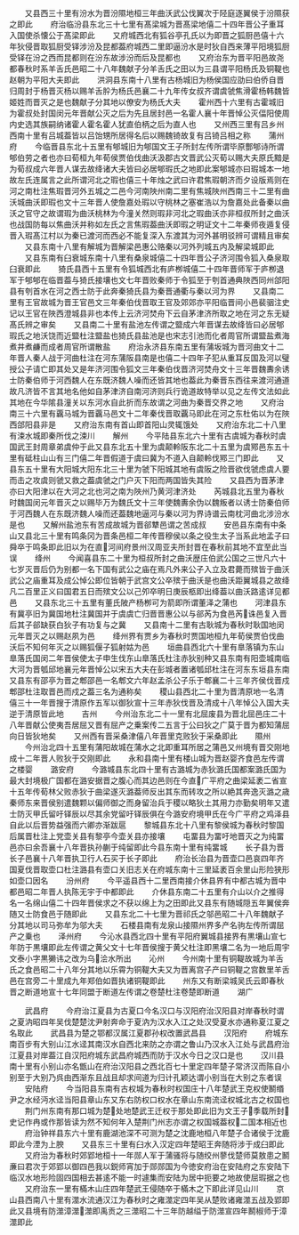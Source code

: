 <!-- { "loadSidebar": true } -->
　　又县西三十里有汾水为晋汾隰地桓三年曲沃武公伐翼次于陉庭逐翼侯于汾隰获之即此
　　府治临汾县东北三十七里有髙梁城为晋髙梁地僖二十四年晋公子重耳入国使杀懐公于髙梁即此
　　又府城西北有狐谷亭孔氏以为即晋之狐厨邑僖十六年狄侵晋取狐厨受铎涉汾及昆都葢府城西二里即逼汾水是时狄自西来薄平阳境狐厨受铎在汾之西而昆都则在汾东故涉汾而后及昆都也
　　又府治东为晋平阳邑故尧都春秋时系羊舌氏邑昭二十八年魏献子分羊舌氏之田以为三县谓平阳杨氏及铜鞮也赵朝为平阳大夫即此
　　洪洞县东南十八里有古杨城旧为杨侯国应劭曰伯侨自晋归周封于杨晋灭杨以赐羊舌肸为杨氏邑襄二十九年传女叔齐谓虞虢焦滑霍杨韩魏皆姬姓而晋灭之是也魏献子分其地以僚安为杨氏大夫
　　霍州西十六里有古霍城旧为霍叔处封国闵元年晋献公灭之后为先且居封邑一名霍人襄十年晋悼公灭偪阳使周内史选其族嗣纳诸霍人霍名霍人犹直伯柄之后为直人也
　　又州西三里有吕乡州西南十里有吕城葢皆以吕饴甥所居得名后以赐魏锜故复有吕锜吕相之称
　　蒲州府
　　今临晋县东北十五里有郇城旧为郇国文王子所封左传所谓毕原酆郇诗所谓郇伯劳之者也亦曰荀桓九年荀侯贾伯伐曲沃汲郡古文晋武公灭荀以赐大夫原氏黯是为荀叔成六年晋人谋去故绛诸大夫皆曰必居郇瑕氏之地即此案郇城亦曰瑕城本一地故左氏连属言之此所谓河北之瑕也僖三十年烛之武曰许君焦瑕朝济而夕设版焉则在河之南杜注焦瑕晋河外五城之二邑今河南陜州南二里有焦城陜州西南三十二里有曲沃城曲沃即瑕也文十三年晋人使詹嘉处瑕以守桃林之塞崔浩以为詹嘉处此备秦以曲沃之官守之故谓瑕为曲沃桃林为今潼关然则瑕非河北之瑕曲沃亦非桓叔所封之曲沃也战国防每以焦曲沃并称如左氏之言焦瑕葢曲沃即瑕之明证文十二年秦师夜遁复侵晋入瑕髙江村以为秦已渡河而西必不能复深入东渡其为河外甚明驳辨可谓精且审矣
　　又县东南十八里有解城为晋解梁邑惠公赂秦以河外列城五内及解梁城即此
　　又县东南有臼衰城东南十八里有桑泉城僖二十四年晋公子济河围令狐入桑泉取臼衰即此
　　猗氏县西十五里有令狐城西北有庐栁城僖二十四年晋师军于庐栁退军于郇郇在临晋葢与猗氏接壤也文七年晋败秦师于令狐至于刳首通典陜西同州郃阳县有刳首水在河之西士防于此奔秦猗氏县为秦晋通衢与秦以河为界
　　又县南二里有王官故城为晋王官邑文三年秦伯伐晋取王官及郊郊亦平阳临晋间小邑裴骃注史记以王官在陜西澄城县非也本传上云济河焚舟下云自茅津济所取之地在河之东无疑髙氏辨之审矣
　　又县南二十里有盐池左传谓之盬成六年晋谋去故绛皆曰必居郇瑕氏之地沃饶而近盬杜注盬盐也猗氏县盐池是也宋志引池而化者周官所谓盬盐煮海煮井煮鹻而成者周官所谓散盐
　　府治永济县东南五里有蒲坂城为晋河曲文十二年晋人秦人战于河曲杜注在河东蒲阪县南是也僖二十四年子犯从重耳反国及河以璧授公子请亡即其处又是年济河围令狐文三年秦伯伐晋济河焚舟文十三年晋魏夀余诱士防秦伯师于河西魏人在东既济魏人噪而还皆其地也葢此为秦晋东西往来渡河通道故凡济皆不言其地名他如自茅津济自南河济则兵行诡道故特举以见之左传文法如此其地在今华隂县潼关以东河水自此折而东故谓之河曲为秦晋交界之地
　　又府治南三十六里有覊马城为晋覊马邑文十二年秦伐晋取覊马即此在河之东杜佑以为在陜西郃阳县非是
　　又府治东南有首山即首阳山灵辄饿处
　　又府治东北二十八里有涑水城即秦所伐之涑川
　　解州
　　今平陆县东北六十里有古虞城为春秋时虞国武王封周章弟虞仲于此又县东北五十里为虞颠軨阪东北二十五里为虞鄍邑东五十里有砥柱山山有三门僖二年晋假道于虞曰冀为不道入自颠軨伐鄍三门即此
　　又县东五十里有大阳城大阳东北三十里为虢下阳城其地有虞阪之险晋欲伐虢虑虞人要而击之攻虞则虢又救之葢虞虢之门户灭下阳而两国皆失其险
　　又县西为晋茅津亦曰大阳津以在大河之北也河之南为陜州乃黄河津济处
　　芮城县北五里为春秋时魏国闵元年晋灭之以赐毕万为魏氏文十三年使魏夀余伪以魏叛者以诱士防秦伯师于河西魏人在东既济魏人噪而还葢魏地逼河与秦以河为界诗谱云南枕河曲北涉汾水是也
　　又解州盐池东有苦成故城为晋郤犨邑谓之苦成叔
　　安邑县东南有中条山又县北三十里有鸣条冈为晋条邑桓二年传晋穆侯以条之役生太子当系此地孟子曰舜卒于鸣条即此旧以为在直河间府景州汉周亚夫所封晋在春秋前其地不宜至此当误
　　绛州
　　今闻喜县东二十里为桓叔所封之曲沃歴庄伯武公国之三世凡六十七岁灭晋后仍为别都一名下国有武公之庙在焉凡外来公子入立及君薨而殡皆于曲沃武公之庙重耳及成公悼公即位皆朝于武宫文公卒殡于曲沃是也曲沃距翼城县之故绛凡二百里正义曰国君五日而殡文公以己夘卒明日庚辰柩即出绛葢以曲沃路逺详见都邑
　　又县东北三十五里有董氏陂产杨栁可为箭即所谓董泽之蒲也
　　河津县东有冀亭旧为冀国地杜注冀国并于虞虞亡归晋晋惠公以与郤芮为食邑芮诛邑复入晋后其子郤缺获白狄子有功复与之冀
　　又县南十二里有古耿城为春秋时耿国地闵元年晋灭之以赐赵夙为邑
　　绛州界有贾乡为春秋时贾国地桓九年荀侯贾伯伐曲沃后不知何年灭之以赐狐偃子狐射姑为邑
　　垣曲县西北六十里有臯落镇为东山臯落氏国闵二年晋侯使太子申生伐东山臯落氏杜注赤狄别种又县东南有阳壶城南临大河为晋瓠邱地襄元年晋悼公以宋五大夫在彭城者置诸瓠邱杜注在河东东垣县东南又县东有邵亭为晋之郫邵邑一名郫文六年赵孟杀公子乐于郫襄二十三年齐侯伐晋戍郫邵杜注取晋邑而戍之葢三名为通称矣
　　稷山县西北二十里为晋清原地一名清僖三十一年晋搜于清原作五军以御狄宣十三年赤狄伐晋及清成十八年悼公入国大夫逆于清原皆此地
　　吉州
　　今州治东北二十一里有北屈废县为晋北屈邑庄二十八年晋献公使夷吾居屈又晋有屈产之乗案传二五言于公曰狄之广莫于晋为都知蒲屈向日皆狄地矣
　　又州西有晋采桑津僖八年晋里克败狄于采桑即此
　　隰州
　　今州治北四十五里有蒲阳故城在蒲水之北即重耳所居之蒲邑又州境有晋交刚地成十二年晋人败狄于交刚即此
　　永和县南十里有楼山城为晋赵婴齐食邑左传谓之楼婴
　　潞安府
　　今潞城县东北四十里有古潞城为赤狄潞氏国都案潞氏国为最大封境极广国都在潞安据晋之腹心而其边邑则在今直广平府之曲梁延袤二省宣十五年传荀林父败赤狄于曲梁遂灭潞葢师反出其东而转攻之所以絶其奔逸灭潞之歳秦师东来晋侯别遣魏颗以偏师御之而身留治兵于稷以略狄土其用力亦勤矣明年又遣士防灭甲氏留吁铎辰以尽其余党留吁铎辰俱在今潞安府境甲氏在今广平府之鸡泽县自此以后晋势益强而六卿亦渐跋扈
　　黎城县东北十八里有黎侯城为春秋时黎国后属晋杜注上党壶关县有黎亭今壶关县亦接壤
　　屯畱县为畱吁地晋灭之为纯畱邑亦曰余吾襄十八年晋执孙蒯于纯留即此今县东南十里有纯畱城
　　长子县为晋长子邑襄十八年晋执卫行人石买于长子即此
　　府治长治县为晋壶口邑哀四年齐国夏伐晋取壶口杜注潞县有壶口关旧志关在府城东南十三里延袤百余里山形险狭形如壶口因名
　　汾州府
　　今平遥县西十二里西南接介休县界有中都古城为晋中都邑昭二年晋人执陈无宇于中都即此
　　介休县东南二十五里有介山以介之推得名一名绵山僖二十四年晋侯求之不获以绵上为之田即此又县东有随城隠五年翼侯奔随又士防食邑于随即此
　　又县东北二十七里为晋祁氏之邬邑昭二十八年魏献子分其地以司马弥牟为邬大夫
　　石楼县南有龙泉山接隰州界多产名驹左传所谓屈产之乗也
　　泽州府
　　今沁水县西北四十里有平阳府翼城县接界有黒壤山宣七年防于黒壤即此左传谓之黄父文十七年晋侯搜于黄父杜注即黑壤二名为一地后周宇文泰小字黒獭讳之改为乌浍水所出
　　沁州
　　今州南十里有铜鞮故城为羊舌氏之食邑昭二十八年分其地以乐霄为铜鞮大夫又为晋离宫子产曰铜鞮之宫数里羊舌邑在宫旁二十里成九年郑伯如晋执诸铜鞮即此
　　州东又有断梁城吴氏云即春秋晋之断道地宣十七年同盟于断道左传谓之卷楚杜注卷楚即断道
　　湖广
























　　武昌府
　　今府治江夏县为古夏口今名汉口与汉阳府治汉阳县对岸春秋时谓之夏汭昭四年吴伐楚楚沈尹射奔命于夏汭为汉水入江之处汉受夏水亦通称夏江夏之名取此
　　武昌县为楚之鄂都汉属江夏郡孙权改置武昌县
　　汉阳府
　　府城东南百步有大别山江水迳其南汉水自西北来防之亦谓之鲁山乃汉水入江处与武昌府治江夏县对岸葢江自汉阳府城东武昌府城西而防于汉水今日之汉口是也
　　汉川县南十里有小别山亦名甑山在府治汉阳县之西北百七十里定四年楚子常济汉而陈自小别至于大别乃呉由西渐东且战且却求间道为归计孔颖达谓小别当在大别之东者误
　　安陆府
　　今当阳县东南有古权城为春秋时权国庄十八年楚武王克权使鬭缗尹之水经沔水迳当阳县章山东又东右防权口权水在章山东南流迳权城北古之权国也
　　荆门州东南有那口城为楚处地楚武王迁权于那处即此旧为文王子季载所封史记作冉或作那皆读为然不知何年入楚荆门州志亦谓之权国城葢权二国本相近也
　　府治钟祥县东六十里有鹿湖池深不可测为楚之沈鹿地桓八年楚子合诸侯于沈鹿即此今湮为上腴
　　又县东三十里有臼水入汉定四年楚昭王奔随将涉于成臼即此
　　又府治为春秋时郊郢地桓十一年郧人军于蒲骚将与随绞州蓼伐楚师莫敖患之鬭亷曰君次于郊郢以御四邑我以鋭师宵加于郧郧国为今徳安府治在安陆府之东安陆下临汉水地形险固四国相去甚逺不能一时遽集而安陆为居中扼要之地故使屈瑕据之也
　　又府治东一里有樠木山庄四年楚武王侵随卒于樠木之下即此详见山川
　　京山县西南八十里有澨水流通汉江为春秋时之雍澨定四年吴从楚败诸雍澨五战及郢即此又县境有防澨漳澨澨即禹贡之三澨昭二十三年防越缢于防澨宣四年鬭椒师于漳澨即此
